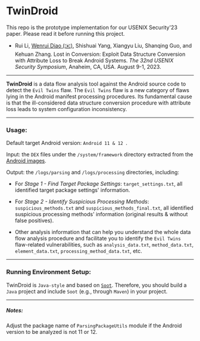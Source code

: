 # TwinDroid

This repo is the prototype implementation for our USENIX Security'23 paper. Please read it before running this project.

- Rui Li, [Wenrui Diao (✉️)](https://diaowenrui.github.io/), Shishuai Yang, Xiangyu Liu, Shanqing Guo, and Kehuan Zhang. Lost in Conversion: Exploit Data Structure Conversion with Attribute Loss to Break Android Systems. *The 32nd USENIX Security Symposium*, Anaheim, CA, USA. August 9-1, 2023. 

------

**TwinDroid** is a data flow analysis tool against the Android source code to detect the `Evil Twins` flaw. The `Evil Twins` flaw is a new category of flaws lying in the Android manifest processing procedures. Its fundamental cause is that the ill-considered data structure conversion procedure with attribute loss leads to system configuration inconsistency.

------

### Usage:

Default target Android version: `Android 11 & 12 `.

Input: the `DEX` files under the `/system/framework` directory extracted from the [Android images](https://developers.google.com/android/images).

Output: the `/logs/parsing` and `/logs/processing` directories, including:

- For *Stage 1 - Find Target Package Settings*: `target_settings.txt`, all identified target package settings' information.


- For *Stage 2 - Identify Suspicious Processing Methods*: `suspicious_methods.txt` and `suspicious_methods_final.txt`, all identified suspicious processing methods' information (original results & without false positives).


- Other analysis information that can help you understand the whole data flow analysis procedure and facilitate you to identify the `Evil Twins` flaw-related vulnerabilities, such as `analysis_data.txt`, `method_data.txt`, `element_data.txt`, `processing_method_data.txt`, etc.

------

### Running Environment Setup:

TwinDroid is `Java-style` and based on [`Soot`](https://soot-oss.github.io/soot/). Therefore, you should build a `Java` project and include `Soot` (e.g., through `Maven`) in your project.

------

##### Notes:

Adjust the package name of `ParsingPackageUtils` module if the Android version to be analyzed is not 11 or 12.
